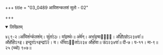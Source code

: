 +++
title = "03_0489 आविशन्कलशं सुतो - 02"

+++
<details open><summary>लिखितम्</summary>

४८९-२।आ꣤꣯विश꣣न्क꣤लश꣥म्। सु꣣ता꣢ऽ३ः। वा꣤इश्वाः꣥॥ अ꣡र्ष꣢न्। अभा꣡इश्राया꣢᳐। औ꣣꣯हौऱहोऽ२३४वा꣥॥ औ꣡हौ꣢꣯होऽ१इ। इन्दूरा꣢ऽ१इन्द्राऽ᳒२᳒। य। धी꣡꣯याऽ२᳐ता꣣ऽ२३४ औ꣥꣯हो꣯वा॥ ऊ꣣ऽ२३४पा꣥॥ दी-७। प-११। मा-९॥ २५ (च्चो) ९०७॥
</details>